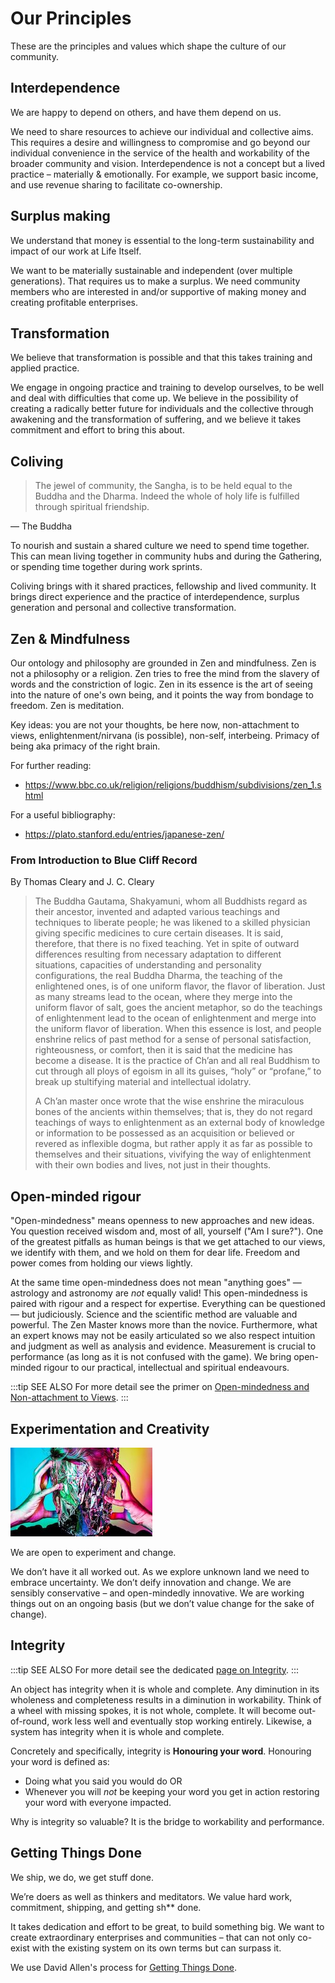# Our Principles
 
These are the principles and values which shape the culture of our community.
 
## Interdependence
 
We are happy to depend on others, and have them depend on us.
 
We need to share resources to achieve our individual and collective aims. This requires a desire and willingness to compromise and go beyond our individual convenience in the service of the health and workability of the broader community and vision. Interdependence is not a concept but a lived practice – materially & emotionally. For example, we support basic income, and use revenue sharing to facilitate co-ownership.
 
## Surplus making
 
We understand that money is essential to the long-term sustainability and impact of our work at Life Itself.
 
We want to be materially sustainable and independent (over multiple generations). That requires us to make a surplus. We need community members who are interested in and/or supportive of making money and creating profitable enterprises.
 
## Transformation
 
We believe that transformation is possible and that this takes training and applied practice.
 
We engage in ongoing practice and training to develop ourselves, to be well and deal with difficulties that come up. We believe in the possibility of creating a radically better future for individuals and the collective through awakening and the transformation of suffering, and we believe it takes commitment and effort to bring this about.
 
## Coliving

> The jewel of community, the Sangha, is to be held equal to the Buddha and the Dharma. Indeed the whole of holy life is fulfilled through spiritual friendship. 

— The Buddha
 
To nourish and sustain a shared culture we need to spend time together. This can mean living together in community hubs and during the Gathering, or spending time together during work sprints.
 
Coliving brings with it shared practices, fellowship and lived community. It brings direct experience and the practice of interdependence, surplus generation and personal and collective transformation.
 
## Zen & Mindfulness
 
Our ontology and philosophy are grounded in Zen and mindfulness. Zen is not a philosophy or a religion. Zen tries to free the mind from the slavery of words and the constriction of logic. Zen in its essence is the art of seeing into the nature of one's own being, and it points the way from bondage to freedom. Zen is meditation.
 
Key ideas: you are not your thoughts, be here now, non-attachment to views, enlightenment/nirvana (is possible), non-self, interbeing. Primacy of being aka primacy of the right brain.
 
For further reading:
* https://www.bbc.co.uk/religion/religions/buddhism/subdivisions/zen_1.shtml
 
For a useful bibliography:
* https://plato.stanford.edu/entries/japanese-zen/
 
### From Introduction to Blue Cliff Record
 
By Thomas Cleary and J. C. Cleary
 
> The Buddha Gautama, Shakyamuni, whom all Buddhists regard as their ancestor, invented and adapted various teachings and techniques to liberate people; he was likened to a skilled physician giving specific medicines to cure certain diseases. It is said, therefore, that there is no fixed teaching. Yet in spite of outward differences resulting from necessary adaptation to different situations, capacities of understanding and personality configurations, the real Buddha Dharma, the teaching of the enlightened ones, is of one uniform flavor, the flavor of liberation. Just as many streams lead to the ocean, where they merge into the uniform flavor of salt, goes the ancient metaphor, so do the teachings of enlightenment lead to the ocean of enlightenment and merge into the uniform flavor of liberation. When this essence is lost, and people enshrine relics of past method for a sense of personal satisfaction, righteousness, or comfort, then it is said that the medicine has become a disease. It is the practice of Ch’an and all real Buddhism to cut through all ploys of egoism in all its guises, “holy” or “profane,” to break up stultifying material and intellectual idolatry.
>
> A Ch’an master once wrote that the wise enshrine the miraculous bones of the ancients within themselves; that is, they do not regard teachings of ways to enlightenment as an external body of knowledge or information to be possessed as an acquisition or believed or revered as inflexible dogma, but rather apply it as far as possible to themselves and their situations, vivifying the way of enlightenment with their own bodies and lives, not just in their thoughts.
 
## Open-minded rigour
 
"Open-mindedness" means openness to new approaches and new ideas. You question received wisdom and, most of all, yourself ("Am I sure?"). One of the greatest pitfalls as human beings is that we get attached to our views, we identify with them, and we hold on them for dear life. Freedom and power comes from holding our views lightly.
 
At the same time open-mindedness does not mean "anything goes" — astrology and astronomy are *not* equally valid! This open-mindedness is paired with rigour and a respect for expertise. Everything can be questioned — but judiciously. Science and the scientific method are valuable and powerful. The Zen Master knows more than the novice. Furthermore, what an expert knows may not be easily articulated so we also respect intuition and judgment as well as analysis and evidence. Measurement is crucial to performance (as long as it is not confused with the game).
We bring open-minded rigour to our practical, intellectual and spiritual endeavours.
 
:::tip SEE ALSO
For more detail see the primer on [Open-mindedness and Non-attachment to Views](https://lifeitself.us/2016/10/20/open-mindedness-and-non-attachment-to-views/).
:::
 
## Experimentation and Creativity

![Experimentation](./experimental.jpg)
 
We are open to experiment and change.
 
We don’t have it all worked out. As we explore unknown land we need to embrace uncertainty. We don’t deify innovation and change. We are sensibly conservative – and open-mindedly innovative. We are working things out on an ongoing basis (but we don’t value change for the sake of change).
 
## Integrity
 
:::tip SEE ALSO
For more detail see the dedicated [page on Integrity](/integrity/).
:::
 
An object has integrity when it is whole and complete. Any diminution in its wholeness and completeness results in a diminution in workability. Think of a wheel with missing spokes, it is not whole, complete. It will become out-of-round, work less well and eventually stop working entirely. Likewise, a system has integrity when it is whole and complete.
 
Concretely and specifically, integrity is **Honouring your word**. Honouring your word is defined as:
 
* Doing what you said you would do OR
* Whenever you will *not* be keeping your word you get in action restoring your word with everyone impacted.
 
Why is integrity so valuable? It is the bridge to workability and performance.

## Getting Things Done

We ship, we do, we get stuff done.
 
We’re doers as well as thinkers and meditators. We value hard work, commitment, shipping, and getting sh** done.
 
It takes dedication and effort to be great, to build something big. We want to create extraordinary enterprises and communities – that can not only co-exist with the existing system on its own terms but can surpass it.

We use David Allen's process for [Getting Things Done](/principles/getting-things-done).